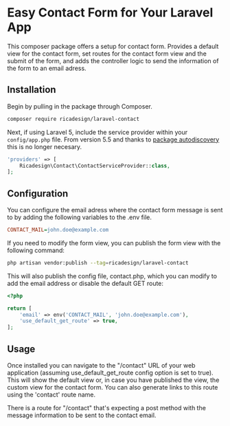# Easy Contact Form for Your Laravel App

This composer package offers a setup for contact form. Provides a default view for the contact form, set routes for the contact form view and the submit of the form, and adds the controller logic to send the information of the form to an email adress.

## Installation

Begin by pulling in the package through Composer.

```bash
composer require ricadesign/laravel-contact
```



Next, if using Laravel 5, include the service provider within your `config/app.php` file. From version 5.5 and thanks to [package autodiscovery](https://laravel-news.com/package-auto-discovery) this is no longer necesary.
```php
'providers' => [
    Ricadesign\Contact\ContactServiceProvider::class,
];
```
## Configuration

You can configure the email adress where the contact form message is sent to by adding the following variables to the .env file.

```ini
CONTACT_MAIL=john.doe@example.com
```
If you need to modify the form view, you can publish the form view with the following command:

```bash
php artisan vendor:publish --tag=ricadesign/laravel-contact
```
This will also publish the config file, contact.php, which you can modify to add the email address or disable the default GET route:

```php
<?php

return [
    'email' => env('CONTACT_MAIL', 'john.doe@example.com'),
    'use_default_get_route' => true,
];
```

## Usage

Once installed you can navigate to the "/contact" URL of your web application (assuming use_default_get_route config option is set to true). This will show the default view or, in case you have published the view, the custom view for the contact form. You can also generate links to this route using the 'contact' route name.

There is a route for "/contact" that's expecting a post method with the message information to be sent to the contact email.




